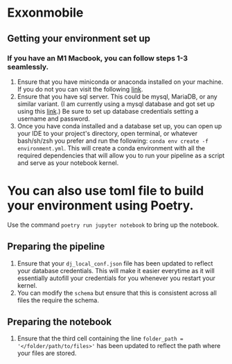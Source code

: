 
# Exxonmobile

## Getting your environment set up 

### If you have an M1 Macbook, you can follow steps 1-3 seamlessly.
1. Ensure that you have miniconda or anaconda installed on your machine. If you do not you can visit the following [link](https://docs.conda.io/en/latest/miniconda.html).
2. Ensure that you have sql server. This could be mysql, MariaDB, or any similar variant.
 (I am currently using a mysql database and got set up using this [link](https://dev.mysql.com/downloads/mysql/).) 
 Be sure to set up database credentials setting a username and password. 
3. Once you have conda installed and a database set up, you can open up your IDE to your project's directory, open terminal, or whatever bash/sh/zsh you prefer and run the following: `conda env create -f environment.yml`. This will create a conda environment with all the required dependencies that will allow you to run your pipeline as a script and serve as your notebook kernel.

# You can also use toml file to build your environment using Poetry.

Use the command `poetry run jupyter notebook` to bring up the notebook.


## Preparing the pipeline

1. Ensure that your `dj_local_conf.json` file has been updated to reflect your database credentials. This will make it easier everytime as it will essentially autofill your credentials for you whenever you restart your kernel.
2. You can modify the `schema` but ensure that this is consistent across all files the require the schema.


## Preparing the notebook 


1. Ensure that the third cell containing the line `folder_path = '</folder/path/to/files>'` has been updated to reflect the path where your files are stored. 




